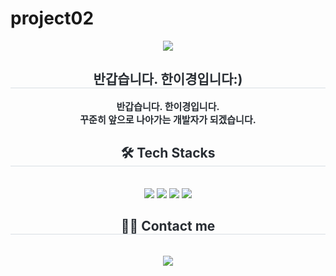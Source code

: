 # project02
<div align= "center">
    <img src="https://capsule-render.vercel.app/api?type=rounded&color=0:f09898,100:f5e161&height=120&text=Welcome%20to%20I%20Kyung%20hub&animation=fadeIn&fontColor=ffffff&fontSize=40" />
    </div>
    <div align= "center"> 
    <h2 style="border-bottom: 1px solid #d8dee4; color: #282d33;">반갑습니다. 한이경입니다:)</h2>
    <div style="font-weight: 700; font-size: 15px; text-align: center; color: #282d33;"> 반갑습니다. 한이경입니다. <br> </li>꾸준히 앞으로 나아가는 개발자가 되겠습니다. </div> 
    </div>
    <div align= "center">
    <h2 style="border-bottom: 1px solid #d8dee4; color: #282d33;"> 🛠️ Tech Stacks </h2> <br> 
    <div style="margin: 0 auto; text-align: center;" align= "center"> <img src="https://img.shields.io/badge/HTML5-E34F26?style=flat-square&logo=HTML5&logoColor=white">
          <img src="https://img.shields.io/badge/Javascript-F7DF1E?style=flat-square&logo=Javascript&logoColor=white">
          <img src="https://img.shields.io/badge/Slack-4A154B?style=flat-square&logo=Slack&logoColor=white">
          <img src="https://img.shields.io/badge/CSS3-1572B6?style=flat-square&logo=CSS3&logoColor=white">
          </div>
    </div>
    <div align= "center">
    <h2 style="border-bottom: 1px solid #d8dee4; color: #282d33;"> 🧑‍💻 Contact me </h2> <br> 
    <div align= "center"> <a href=mailto:egh4870@gmail.com> <img src="https://img.shields.io/badge/Gmail-EA4335?style=flat-square&logo=Gmail&logoColor=white&link=mailto:egh4870@gmail.com"> </a>
          </div>  <br> 
    <div align= "center">  </div> 
    </div>
    
